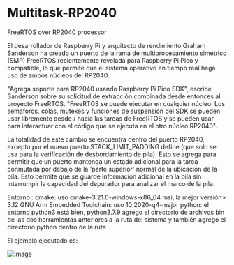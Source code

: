# Multitask-RP2040
FreeRTOS over RP2040 processor

El desarrollador de Raspberry Pi y arquitecto de rendimiento Graham Sanderson ha creado un puerto de la rama de multiprocesamiento simétrico (SMP) FreeRTOS recientemente revelada para Raspberry Pi Pico y compatible, lo que permite que el sistema operativo en tiempo real haga uso de ambos núcleos del RP2040.

"Agrega soporte para RP2040 usando Raspberry Pi Pico SDK", escribe Sanderson sobre su solicitud de extracción combinada desde entonces al proyecto FreeRTOS. "FreeRTOS se puede ejecutar en cualquier núcleo. Los semáforos, colas, mutexes y funciones de suspensión del SDK se pueden usar libremente desde / hacia las tareas de FreeRTOS y se pueden usar para interactuar con el código que se ejecuta en el otro núcleo RP2040".

La totalidad de este cambio se encuentra dentro del puerto RP2040, excepto por el nuevo puerto STACK_LIMIT_PADDING define (que solo se usa para la verificación de desbordamiento de pila). Esto se agrega para permitir que un puerto mantenga un estado adicional para la tarea conmutada por debajo de la 'parte superior' normal de la ubicación de la pila. Esto permite que se guarde información adicional en la pila sin interrumpir la capacidad del depurador para analizar el marco de la pila.


Entorno :
cmake: uso cmake-3.21.0-windows-x86_64.msi, la mejor versión> 3.12
GNU Arm Embedded Toolchain: uso 10 2020-q4-major
python: el entorno python3 está bien, python3.7.9
agrego el directorio de archivos bin de las dos herramientas anteriores a la ruta del sistema y también agrego el directorio python dentro de la ruta

El ejemplo ejecutado es:

![image](https://user-images.githubusercontent.com/1444408/135133680-e9ef3b2f-c927-4d1c-b146-1b00f07d0657.png)



